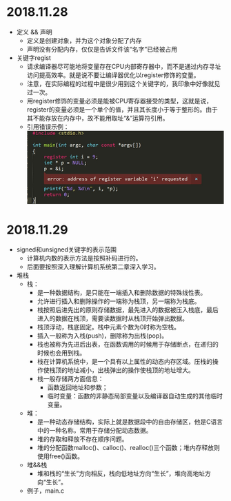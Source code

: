 # 2018.11.28
- 定义 && 声明
	- 定义是创建对象，并为这个对象分配了内存
	- 声明没有分配内存，仅仅是告诉文件该“名字”已经被占用
- 关键字regist
	- 请求编译器尽可能地将变量存在CPU内部寄存器中，而不是通过内存寻址访问提高效率。就是说不要让编译器优化以register修饰的变量。
	- 注意，在实际编程的过程中是很少用到这个关键字的，我印象中好像就见过一次。
	- 用register修饰的变量必须是能被CPU寄存器接受的类型，这就是说，register的变量必须是一个单个的值，并且其长度小于等于整形的。由于其不能存放在内存中，故不能用取址“&”运算符引用。
	- 引用错误示例：![Aaron Swartz](https://raw.githubusercontent.com/Huashengdou/C_exerse/master/C%E8%AF%AD%E8%A8%80%E6%B7%B1%E5%BA%A6%E8%A7%A3%E5%89%96/%E5%BC%95%E7%94%A8register%E5%8F%98%E9%87%8F%E9%94%99%E8%AF%AF.jpg)
	
# 2018.11.29
- signed和unsigned关键字的表示范围
	- 计算机内数的表示方法是按照补码进行的。
	- 后面要按照深入理解计算机系统第二章深入学习。
- 堆栈
	- 栈：
		- 是一种数据结构，是只能在一端插入和删除数据的特殊线性表。
		- 允许进行插入和删除操作的一端称为栈顶，另一端称为栈底。
		- 栈按照后进先出的原则存储数据，最先进入的数据被压入栈底，最后进入的数据在栈顶，需要读数据时从栈顶开始弹出数据。
		- 栈顶浮动，栈底固定。栈中元素个数为0时称为空栈。
		- 插入一般称为入栈(push)，删除称为出栈(pop)。
		- 栈也被称为先进后出表，在函数调用的时候用于存储断点，在递归的时候也会用到栈。
		- 栈在计算机系统中，是一个具有以上属性的动态内存区域。压栈的操作使栈顶的地址减小，出栈弹出的操作使栈顶的地址增大。
		- 栈一般存储两方面信息：
			- 函数返回地址和参数；
			- 临时变量：函数的非静态局部变量以及编译器自动生成的其他临时变量。
	- 堆：
		- 是一种动态存储结构，实际上就是数据段中的自由存储区，他是C语言中的一种名称，常用于存储分配动态数据。
		- 堆的存取和释放不存在顺序问题。
		- 堆的分配函数malloc()、calloc()、realloc()三个函数；堆内存释放则使用free()函数。
	- 堆&&栈
		- 堆和栈的“生长”方向相反，栈向低地址方向“生长”，堆向高地址方向“生长”。
	- 例子，main.c
